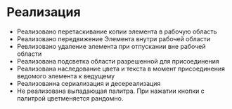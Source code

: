 # Реализация
- Реализовано перетаскивание копии элемента в рабочую область
- Реализовано передвижение Элемента внутри рабочей области
- Ревлизовано удаление элемента при отпускании вне рабочей области
- Реализована подсветка области разрешенной для присоединения
- Реализована наследование цвета и текста в момент присоединения ведомого элемента к ведущему
- Реализованна сериализация и десереализация
- Не реализована выпадающая палитра. При нажатии кнопки с палитрой цветменяется рандомно.
